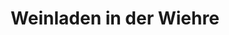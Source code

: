 ---
title: "Weinladen in der Wiehre"
url: /freiburg-im-breisgau/weinladen-in-der-wiehre/
shop: Wein
---